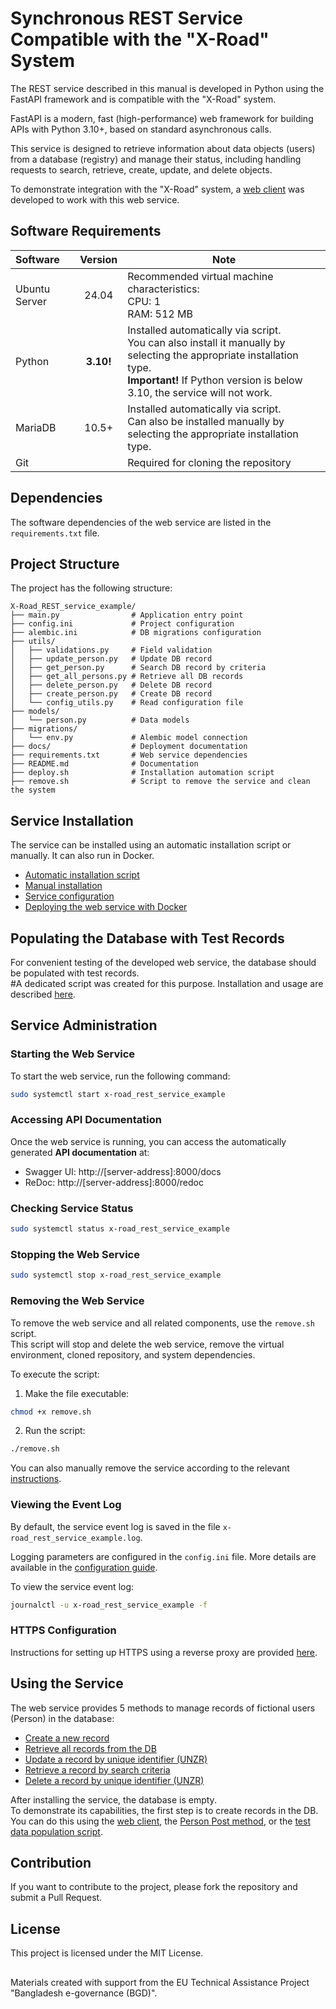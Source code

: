 # Synchronous REST Service Compatible with the "X-Road" System

The REST service described in this manual is developed in Python using the FastAPI framework and is compatible with the "X-Road" system.

FastAPI is a modern, fast (high-performance) web framework for building APIs with Python 3.10+, based on standard asynchronous calls.

This service is designed to retrieve information about data objects (users) from a database (registry) and manage their status, including handling requests to search, retrieve, create, update, and delete objects.

To demonstrate integration with the "X-Road" system, a [web client](https://github.com/MadCat-88/Trembita_Py_R_SyncCli) was developed to work with this web service.

## Software Requirements
| Software       | Version   | Note                                                                                                                                                                                                               |
|:---------------|:---------:|--------------------------------------------------------------------------------------------------------------------------------------------------------------------------------------------------------------------|
| Ubuntu Server  | 24.04     | Recommended virtual machine characteristics:<br/> CPU: 1 <br/> RAM: 512 MB                                                                                                                                        |
| Python         | **3.10!** | Installed automatically via script.<br/>You can also install it manually by selecting the appropriate installation type.<br/>**Important!** If Python version is below 3.10, the service will not work.           |
| MariaDB        | 10.5+     | Installed automatically via script.<br/>Can also be installed manually by selecting the appropriate installation type.                                                                                             |
| Git            |           | Required for cloning the repository                                                                                                                                                                                |

## Dependencies

The software dependencies of the web service are listed in the `requirements.txt` file.

## Project Structure

The project has the following structure:

```
X-Road_REST_service_example/
├── main.py                # Application entry point
├── config.ini             # Project configuration
├── alembic.ini            # DB migrations configuration
├── utils/
│   ├── validations.py     # Field validation
│   ├── update_person.py   # Update DB record
│   ├── get_person.py      # Search DB record by criteria
│   ├── get_all_persons.py # Retrieve all DB records
│   ├── delete_person.py   # Delete DB record
│   ├── create_person.py   # Create DB record
│   └── config_utils.py    # Read configuration file
├── models/
│   └── person.py          # Data models
├── migrations/
│   └── env.py             # Alembic model connection
├── docs/                  # Deployment documentation
├── requirements.txt       # Web service dependencies
├── README.md              # Documentation
├── deploy.sh              # Installation automation script
├── remove.sh              # Script to remove the service and clean the system
```

## Service Installation

The service can be installed using an automatic installation script or manually. It can also run in Docker.

- [Automatic installation script](./docs/script_installation.md)
- [Manual installation](./docs/manual_installation.md)
- [Service configuration](./docs/configuration.md)
- [Deploying the web service with Docker](./docs/docker_installation.md)

## Populating the Database with Test Records

For convenient testing of the developed web service, the database should be populated with test records.  
#A dedicated script was created for this purpose. Installation and usage are described [here](https://github.com/MadCat-88/Trembita_PutFakeData_Rest).

## Service Administration

### Starting the Web Service

To start the web service, run the following command:

```bash
sudo systemctl start x-road_rest_service_example
```

### Accessing API Documentation

Once the web service is running, you can access the automatically generated **API documentation** at:

- Swagger UI: http://[server-address]:8000/docs  
- ReDoc: http://[server-address]:8000/redoc

### Checking Service Status

```bash
sudo systemctl status x-road_rest_service_example
```

### Stopping the Web Service

```bash
sudo systemctl stop x-road_rest_service_example
```

### Removing the Web Service

To remove the web service and all related components, use the `remove.sh` script.  
This script will stop and delete the web service, remove the virtual environment, cloned repository, and system dependencies.

To execute the script:

1. Make the file executable:

```bash
chmod +x remove.sh
```

2. Run the script:

```bash
./remove.sh
```

You can also manually remove the service according to the relevant [instructions](/docs/delete.md).

### Viewing the Event Log

By default, the service event log is saved in the file `x-road_rest_service_example.log`.

Logging parameters are configured in the `config.ini` file. More details are available in the [configuration guide](/docs/configuration.md).

To view the service event log:

```bash
journalctl -u x-road_rest_service_example -f
```

### HTTPS Configuration

Instructions for setting up HTTPS using a reverse proxy are provided [here](./docs/https_nginx_reverse_proxy.md).

## Using the Service

The web service provides 5 methods to manage records of fictional users (Person) in the database:

- [Create a new record](./docs/using.md#person-post)
- [Retrieve all records from the DB](./docs/using.md#person-get-all)
- [Update a record by unique identifier (UNZR)](/docs/using.md#person-update)
- [Retrieve a record by search criteria](./docs/using.md#person-get-by-parameter)
- [Delete a record by unique identifier (UNZR)](./docs/using.md#person-delete)

After installing the service, the database is empty.  
To demonstrate its capabilities, the first step is to create records in the DB. You can do this using the [web client](https://github.com/MadCat-88/Trembita_Py_R_SyncCli), the [Person Post method](./docs/using.md#person-post), or the [test data population script](./README.md#populating-the-database-with-test-records).

## Contribution

If you want to contribute to the project, please fork the repository and submit a Pull Request.

## License

This project is licensed under the MIT License.

##

Materials created with support from the EU Technical Assistance Project "Bangladesh e-governance (BGD)".
